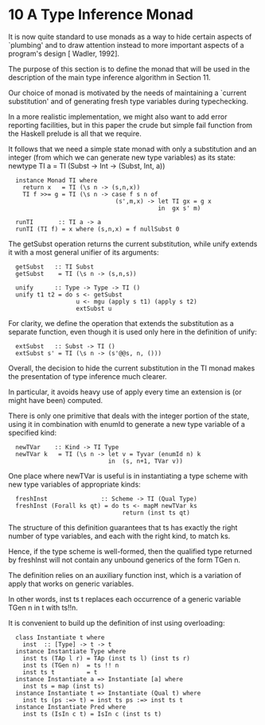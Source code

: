# 10  A Type Inference Monad

It is now quite standard to use monads as a way to hide certain aspects of `plumbing' and to draw attention instead to more important aspects of a program's design [ Wadler, 1992].

The purpose of this section is to define the monad that will be used in the description of the main type inference algorithm in Section 11.

Our choice of monad is motivated by the needs of maintaining a `current substitution' and of generating fresh type variables during typechecking.

In a more realistic implementation, we might also want to add error reporting facilities, but in this paper the crude but simple fail function from the Haskell prelude is all that we require.

It follows that we need a simple state monad with only a substitution and an integer (from which we can generate new type variables) as its state:
	  newtype TI a = TI (Subst -> Int -> (Subst, Int, a))
 
	  instance Monad TI where
	    return x   = TI (\s n -> (s,n,x))
	    TI f >>= g = TI (\s n -> case f s n of
	                              (s',m,x) -> let TI gx = g x
	                                          in  gx s' m)
 
	  runTI       :: TI a -> a
	  runTI (TI f) = x where (s,n,x) = f nullSubst 0
The getSubst operation returns the current substitution, while unify extends it with a most general unifier of its arguments:

	  getSubst   :: TI Subst
	  getSubst    = TI (\s n -> (s,n,s))
 
	  unify      :: Type -> Type -> TI ()
	  unify t1 t2 = do s <- getSubst
	                   u <- mgu (apply s t1) (apply s t2)
	                   extSubst u
For clarity, we define the operation that extends the substitution as a separate function, even though it is used only here in the definition of unify:

	  extSubst   :: Subst -> TI ()
	  extSubst s' = TI (\s n -> (s'@@s, n, ()))
Overall, the decision to hide the current substitution in the TI monad makes the presentation of type inference much clearer.

In particular, it avoids heavy use of apply every time an extension is (or might have been) computed.

There is only one primitive that deals with the integer portion of the state, using it in combination with enumId to generate a new type variable of a specified kind:

	  newTVar    :: Kind -> TI Type
	  newTVar k   = TI (\s n -> let v = Tyvar (enumId n) k
	                            in  (s, n+1, TVar v))
One place where newTVar is useful is in instantiating a type scheme with new type variables of appropriate kinds:

	  freshInst               :: Scheme -> TI (Qual Type)
	  freshInst (Forall ks qt) = do ts <- mapM newTVar ks
	                                return (inst ts qt)
The structure of this definition guarantees that ts has exactly the right number of type variables, and each with the right kind, to match ks.

Hence, if the type scheme is well-formed, then the qualified type returned by freshInst will not contain any unbound generics of the form TGen n.

The definition relies on an auxiliary function inst, which is a variation of apply that works on generic variables.

In other words, inst ts t replaces each occurrence of a generic variable TGen n in t with ts!!n.

It is convenient to build up the definition of inst using overloading:

	  class Instantiate t where
	    inst  :: [Type] -> t -> t
	  instance Instantiate Type where
	    inst ts (TAp l r) = TAp (inst ts l) (inst ts r)
	    inst ts (TGen n)  = ts !! n
	    inst ts t         = t
	  instance Instantiate a => Instantiate [a] where
	    inst ts = map (inst ts)
	  instance Instantiate t => Instantiate (Qual t) where
	    inst ts (ps :=> t) = inst ts ps :=> inst ts t
	  instance Instantiate Pred where
	    inst ts (IsIn c t) = IsIn c (inst ts t)

